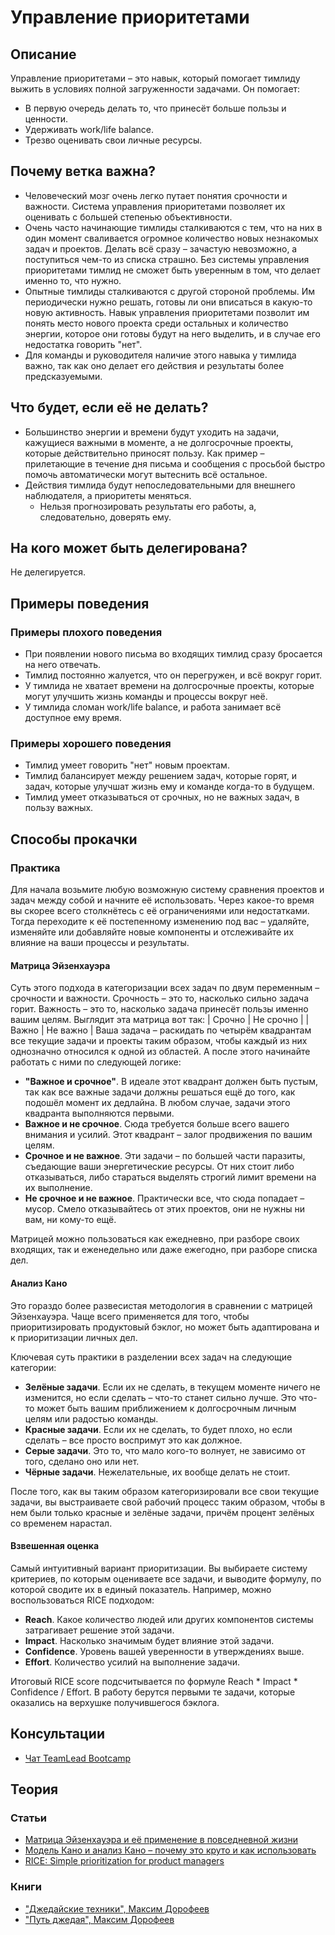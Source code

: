 # Управление приоритетами
## Описание
Управление приоритетами – это навык, который помогает тимлиду выжить в условиях полной загруженности задачами. Он помогает:
- В первую очередь делать то, что принесёт больше пользы и ценности.
- Удерживать work/life balance.
- Трезво оценивать свои личные ресурсы.

## Почему ветка важна?
- Человеческий мозг очень легко путает понятия срочности и важности. Система управления приоритетами позволяет их оценивать с большей степенью объективности.
- Очень часто начинающие тимлиды сталкиваются с тем, что на них в один момент сваливается огромное количество новых незнакомых задач и проектов. Делать всё сразу – зачастую невозможно, а поступиться чем-то из списка страшно. Без системы управления приоритетами тимлид не сможет быть уверенным в том, что делает именно то, что нужно.
- Опытные тимлиды сталкиваются с другой стороной проблемы. Им периодически нужно решать, готовы ли они вписаться в какую-то новую активность. Навык управления приоритетами позволит им понять место нового проекта среди остальных и количество энергии, которое они готовы будут на него выделить, и в случае его недостатка говорить "нет".
- Для команды и руководителя наличие этого навыка у тимлида важно, так как оно делает его действия и результаты более предсказуемыми.

## Что будет, если её не делать?
- Большинство энергии и времени будут уходить на задачи, кажущиеся важными в моменте, а не долгосрочные проекты, которые действительно приносят пользу. Как пример – прилетающие в течение дня письма и сообщения с просьбой быстро помочь автоматически могут вытеснить всё остальное.
- Действия тимлида будут непоследовательными для внешнего наблюдателя, а приоритеты меняться.
  - Нельзя прогнозировать результаты его работы, а, следовательно, доверять ему.

## На кого может быть делегирована?
Не делегируется.

## Примеры поведения
### Примеры плохого поведения
- При появлении нового письма во входящих тимлид сразу бросается на него отвечать.
- Тимлид постоянно жалуется, что он перегружен, и всё вокруг горит.
- У тимлида не хватает времени на долгосрочные проекты, которые могут улучшить жизнь команды и процессы вокруг неё.
- У тимлида сломан work/life balance, и работа занимает всё доступное ему время.

### Примеры хорошего поведения
- Тимлид умеет говорить "нет" новым проектам.
- Тимлид балансирует между решением задач, которые горят, и задач, которые улучшат жизнь ему и команде когда-то в будущем.
- Тимлид умеет отказываться от срочных, но не важных задач, в пользу важных.

## Способы прокачки
### Практика
Для начала возьмите любую возможную систему сравнения проектов и задач между собой и начните её использовать. Через какое-то время вы скорее всего столкнётесь с её ограничениями или недостатками. Тогда переходите к её постепенному изменению под вас – удаляйте, изменяйте или добавляйте новые компоненты и отслеживайте их влияние на ваши процессы и результаты.

#### Матрица Эйзенхауэра
Суть этого подхода в категоризации всех задач по двум переменным – срочности и важности. Срочность – это то, насколько сильно задача горит. Важность – это то, насколько задача принесёт пользы именно вашим целям.
Выглядит эта матрица вот так:
| Срочно   | Не срочно |
| Важно      | Не важно |
Ваша задача – раскидать по четырём квадрантам все текущие задачи и проекты таким образом, чтобы каждый из них однозначно относился к одной из областей. А после этого начинайте работать с ними по следующей логике:
- **"Важное и срочное"**. В идеале этот квадрант должен быть пустым, так как все важные задачи должны решаться ещё до того, как подошёл момент их дедлайна. В любом случае, задачи этого квадранта выполняются первыми.
- **Важное и не срочное**. Сюда требуется больше всего вашего внимания и усилий. Этот квадрант – залог продвижения по вашим целям.
- **Срочное и не важное**. Эти задачи – по большей части паразиты, съедающие ваши энергетические ресурсы. От них стоит либо отказываться, либо стараться выделять строгий лимит времени на их выполнение.
- **Не срочное и не важное**. Практически все, что сюда попадает – мусор. Смело отказывайтесь от этих проектов, они не нужны ни вам, ни кому-то ещё.

Матрицей можно пользоваться как ежедневно, при разборе своих входящих, так и еженедельно или даже ежегодно, при разборе списка дел.

#### Анализ Кано
Это гораздо более развесистая методология в сравнении с матрицей Эйзенхауэра. Чаще всего применяется для того, чтобы приоритизировать продуктовый бэклог, но может быть адаптирована и к приоритизации личных дел.

Ключевая суть практики в разделении всех задач на следующие категории:
- **Зелёные задачи**. Если их не сделать, в текущем моменте ничего не изменится, но если сделать – что-то станет сильно лучше. Это что-то может быть вашим приближением к долгосрочным личным целям или радостью команды.
- **Красные задачи**. Если их не сделать, то будет плохо, но если сделать – все просто воспримут это как должное.
- **Серые задачи**. Это то, что мало кого-то волнует, не зависимо от того, сделано оно или нет.
- **Чёрные задачи**. Нежелательные, их вообще делать не стоит.

После того, как вы таким образом категоризировали все свои текущие задачи, вы выстраиваете свой рабочий процесс таким образом, чтобы в нем были только красные и зелёные задачи, причём процент зелёных со временем нарастал.

#### Взвешенная оценка
Самый интуитивный вариант приоритизации. Вы выбираете систему критериев, по которым оцениваете все задачи, и выводите формулу, по которой сводите их в единый показатель. Например, можно воспользоваться RICE подходом:
- **Reach**. Какое количество людей или других компонентов системы затрагивает решение этой задачи.
- **Impact**. Насколько значимым будет влияние этой задачи.
- **Confidence**. Уровень вашей уверенности в утверждениях выше.
- **Effort**. Количество усилий на выполнение задачи.

Итоговый RICE score подсчитывается по формуле Reach * Impact * Confidence / Effort. В работу берутся первыми те задачи, которые оказались на верхушке получившегося бэклога.

## Консультации
- [Чат TeamLead Bootcamp](https://t.me/tlbootcamp)

## Теория
### Статьи
- [Матрица Эйзенхауэра и её применение в повседневной жизни](https://4brain.ru/blog/%D0%BC%D0%B0%D1%82%D1%80%D0%B8%D1%86%D0%B0-%D1%8D%D0%B9%D0%B7%D0%B5%D0%BD%D1%85%D0%B0%D1%83%D1%8D%D1%80%D0%B0/)
- [Модель Кано и анализ Кано – почему это круто и как использовать](https://upravlenie-proektami.ru/model-kano-i-analiz-kano-pochemu-eto-kruto-i-kak-ispolzovat)
- [RICE: Simple prioritization for product managers](https://www.intercom.com/blog/rice-simple-prioritization-for-product-managers/)

### Книги
- ["Джедайские техники", Максим Дорофеев](https://www.mann-ivanov-ferber.ru/books/dzhedajskie-texniki/)
- ["Путь джедая", Максим Дорофеев](https://www.mann-ivanov-ferber.ru/books/put-dzhedaya/)
